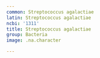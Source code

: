 ```yaml
---
common: Streptococcus agalactiae
latin: Streptococcus agalactiae
ncbi: '1311'
title: Streptococcus agalactiae
group: Bacteria
image: .na.character

---
```


